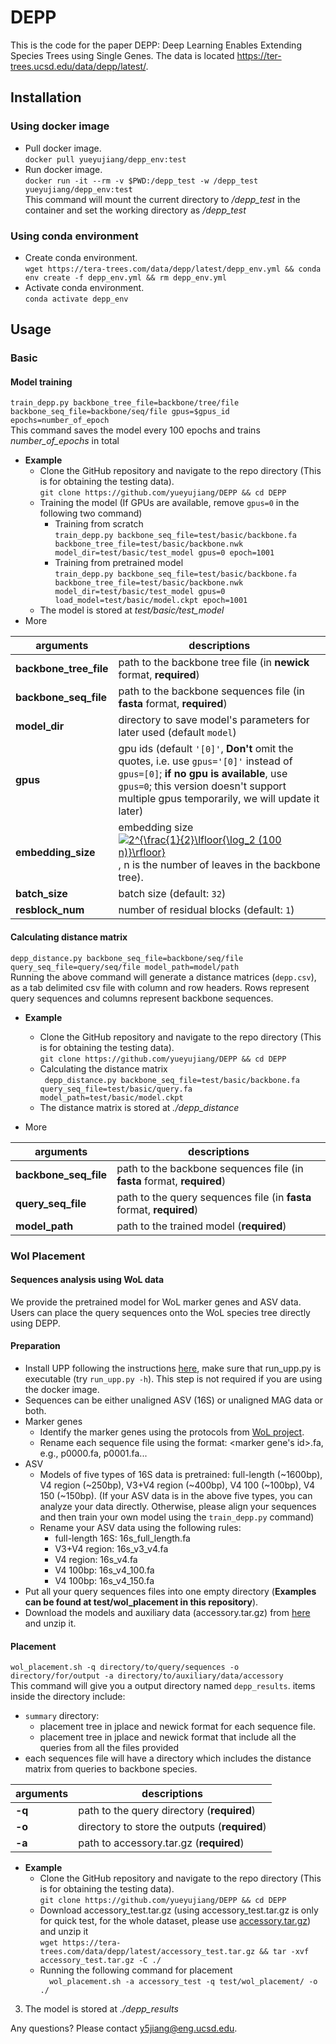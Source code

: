 # DEPP

This is the code for the paper DEPP: Deep Learning Enables Extending Species Trees using Single Genes. The data is located https://ter-trees.ucsd.edu/data/depp/latest/.

[comment]: <> (## requirements)

[comment]: <> (* Python 3)

[comment]: <> (* [Newick Utilities]&#40;http://cegg.unige.ch/newick_utils&#41; `conda install -c bioconda newick_utils`)

[comment]: <> (* [gappa]&#40;https://github.com/lczech/gappa&#41; `conda install -c bioconda gappa`)

## Installation
### Using docker image
* Pull docker image.   
``docker pull yueyujiang/depp_env:test``
* Run docker image.   
``docker run -it --rm -v $PWD:/depp_test -w /depp_test  yueyujiang/depp_env:test``   
This command will mount the current directory to */depp_test* in the container and set the working directory as */depp_test*

### Using conda environment
* Create conda environment.  
``wget https://tera-trees.com/data/depp/latest/depp_env.yml && conda env create -f depp_env.yml && rm depp_env.yml``
* Activate conda environment.  
``conda activate depp_env``

## Usage
### Basic
#### Model training
`train_depp.py backbone_tree_file=backbone/tree/file backbone_seq_file=backbone/seq/file gpus=$gpus_id epochs=number_of_epoch`  
This command saves the model every 100 epochs and trains *number_of_epochs* in total

* **Example**  
  * Clone the GitHub repository and navigate to the repo directory (This is for obtaining the testing data).  
``git clone https://github.com/yueyujiang/DEPP && cd DEPP``
  * Training the model (If GPUs are available, remove `gpus=0` in the following two command)
    * Training from scratch   
``train_depp.py backbone_seq_file=test/basic/backbone.fa backbone_tree_file=test/basic/backbone.nwk model_dir=test/basic/test_model gpus=0 epoch=1001``
     * Training from pretrained model  
  ``train_depp.py backbone_seq_file=test/basic/backbone.fa backbone_tree_file=test/basic/backbone.nwk model_dir=test/basic/test_model gpus=0 load_model=test/basic/model.ckpt epoch=1001``
  * The model is stored at *test/basic/test_model*
* More  
  
| arguments              | descriptions                                                                                                            |
|------------------------|-------------------------------------------------------------------------------------------------------------------------|
| **backbone_tree_file** | path to the backbone tree file (in **newick** format, **required**)                                                     |
| **backbone_seq_file**  | path to the backbone sequences file (in **fasta** format, **required**)                                                 |
| **model_dir**          | directory to save model's parameters for later used (default `model`)                                                   |
| **gpus**               | gpu ids (default `'[0]'`, **Don't** omit the quotes, i.e. use `gpus='[0]'` instead of `gpus=[0]`; **if no gpu is available**, use `gpus=0`; this version doesn't support multiple gpus temporarily, we will update it later)                                            |
| **embedding_size**     | embedding size <a href="https://www.codecogs.com/eqnedit.php?latex=2^{\frac{1}{2}\lfloor{\log_2&space;(100&space;n)}\rfloor}" target="_blank"><img src="https://latex.codecogs.com/gif.latex?2^{\frac{1}{2}\lfloor{\log_2&space;(100&space;n)}\rfloor}" title="2^{\frac{1}{2}\lfloor{\log_2 (100 n)}\rfloor}" /></a>, n is the number of leaves in the backbone tree).                                                       |
| **batch_size**         | batch size (default: `32`)                                                                                              |
| **resblock_num**       | number of residual blocks (default: `1`)                                                                                |

#### Calculating distance matrix
`depp_distance.py backbone_seq_file=backbone/seq/file query_seq_file=query/seq/file model_path=model/path`  
Running the above command will generate a distance matrices (`depp.csv`), as a tab delimited csv file with column and row headers. Rows represent query sequences and columns represent backbone sequences.
* **Example**  
  * Clone the GitHub repository and navigate to the repo directory (This is for obtaining the testing data).   
``git clone https://github.com/yueyujiang/DEPP && cd DEPP``
  * Calculating the distance matrix  
`` depp_distance.py backbone_seq_file=test/basic/backbone.fa query_seq_file=test/basic/query.fa model_path=test/basic/model.ckpt``
  * The distance matrix is stored at  *./depp_distance*  

* More  
  
| arguments              | descriptions                                                                                                            |
|------------------------|-------------------------------------------------------------------------------------------------------------------------|
| **backbone_seq_file**  | path to the backbone sequences file (in **fasta** format, **required**)                                                 |
| **query_seq_file**  | path to the query sequences file (in **fasta** format, **required**)                                                 |
| **model_path**               | path to the trained model (**required**)                                     |

<!-- 
`distance_depp.sh -q query/seq/file -b $backbone/seq/file -m model/path -t backbone/tree/file -o $outdir`
| arguments             | descriptions                                                            |
|-----------------------|-------------------------------------------------------------------------|
| **-q**                | path to the query sequences file (in **fasta** format, **required**)    |
| **-b**                | path to the backbone sequences file (in **fasta** format, **required**) |
| **-m**                | path to the depp model's parameters file (**required**)                 |
| **-o**                | directory to store the output distance matrix (directory for output distance matrix, **required**) |
| **-t**                | path to the backbone tree file (in **newick** format, **required**).    | -->


### Wol Placement
#### Sequences analysis using WoL data
We provide the pretrained model for WoL marker genes and ASV data. Users can place the query sequences onto the WoL species tree directly using DEPP.  
#### Preparation
* Install UPP following the instructions [here](https://github.com/smirarab/sepp/blob/master/README.UPP.md), make sure that run_upp.py is executable (try `run_upp.py -h`). 
  This step is not required if you are using the docker image.
* Sequences can be either unaligned ASV (16S) or unaligned MAG data or both.
* Marker genes    
  - Identify the marker genes using the protocols from [WoL project](https://biocore.github.io/wol/protocols/).  
  - Rename each sequence file using the format: <marker gene's id>.fa, e.g., p0000.fa, p0001.fa...  
* ASV  
  - Models of five types of 16S data is pretrained: full-length (~1600bp), V4 region (~250bp), V3+V4 region (~400bp), V4 100 (~100bp), V4 150 (~150bp). (If your ASV data is in the above five types, you can analyze your data directly. Otherwise, please align your sequences and then train your own model using the `train_depp.py` command)  
  - Rename your ASV data using the following rules:  
    - full-length 16S: 16s_full_length.fa  
    - V3+V4 region: 16s_v3_v4.fa  
    - V4 region: 16s_v4.fa  
    - V4 100bp: 16s_v4_100.fa  
    - V4 100bp: 16s_v4_150.fa  
* Put all your query sequences files into one empty directory (**Examples can be found 
    at test/wol_placement in this repository**).  
* Download the models and auxiliary data (accessory.tar.gz) from [here](https://tera-trees.com/data/depp/latest/) and unzip it.  

#### Placement
`wol_placement.sh -q directory/to/query/sequences -o directory/for/output -a directory/to/auxiliary/data/accessory`  
This command will give you a output directory named `depp_results`. items inside the directory include:  
* `summary` directory:  
  - placement tree in jplace and newick format for each sequence file.  
  - placement tree in jplace and newick format that include all the queries from all the files provided  
* each sequences file will have a directory which includes the distance matrix from queries to backbone species.    

| arguments             | descriptions                                                            |
|-----------------------|-------------------------------------------------------------------------|
| **-q**                | path to the query directory (**required**)                              |
| **-o**                | directory to store the outputs (**required**)                           |
| **-a**                | path to accessory.tar.gz (**required**)                                 |

* **Example**
  * Clone the GitHub repository and navigate to the repo directory (This is for obtaining the testing data).  
``git clone https://github.com/yueyujiang/DEPP && cd DEPP``
  * Download accessory_test.tar.gz (using accessory_test.tar.gz is only for quick test, 
for the whole dataset, please use [accessory.tar.gz](https://tera-trees.com/data/depp/latest/accessory.tar.gz)) and unzip it  
    ``wget https://tera-trees.com/data/depp/latest/accessory_test.tar.gz && tar -xvf accessory_test.tar.gz -C ./``
  * Running the following command for placement  
``  wol_placement.sh -a accessory_test -q test/wol_placement/ -o ./``
3. The model is stored at  *./depp_results*  

Any questions? Please contact <y5jiang@eng.ucsd.edu>.
